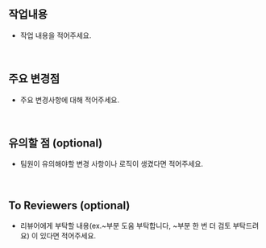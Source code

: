 ## 작업내용

- 작업 내용을 적어주세요.
<br>

## 주요 변경점

- 주요 변경사항에 대해 적어주세요.
<br>

## 유의할 점 (optional)

- 팀원이 유의해야할 변경 사항이나 로직이 생겼다면 적어주세요.
<br>

## To Reviewers (optional)

- 리뷰어에게 부탁할 내용(ex.~부분 도움 부탁합니다, ~부분 한 번 더 검토 부탁드려요) 이 있다면 적어주세요.
